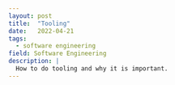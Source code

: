 ```yaml
---
layout: post
title:  "Tooling"
date:   2022-04-21
tags:
  - software engineering
field: Software Engineering
description: |
  How to do tooling and why it is important.
---
```


